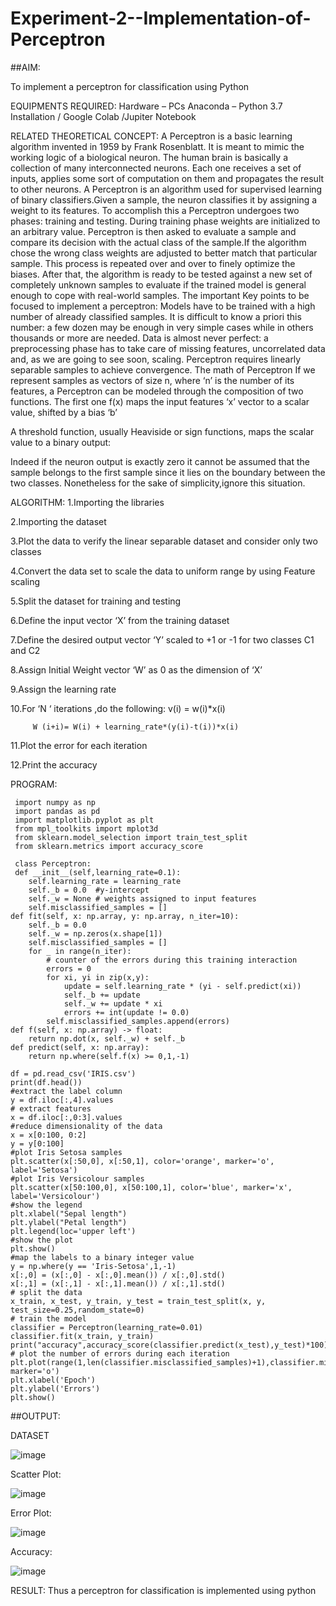 # Experiment-2--Implementation-of-Perceptron
##AIM:

To implement a perceptron for classification using Python

EQUIPMENTS REQUIRED:
Hardware – PCs
Anaconda – Python 3.7 Installation / Google Colab /Jupiter Notebook

RELATED THEORETICAL CONCEPT:
A Perceptron is a basic learning algorithm invented in 1959 by Frank Rosenblatt. It is meant to mimic the working logic of a biological neuron. The human brain is basically a collection of many interconnected neurons. Each one receives a set of inputs, applies some sort of computation on them and propagates the result to other neurons.
A Perceptron is an algorithm used for supervised learning of binary classifiers.Given a sample, the neuron classifies it by assigning a weight to its features. To accomplish this a Perceptron undergoes two phases: training and testing. During training phase weights are initialized to an arbitrary value. Perceptron is then asked to evaluate a sample and compare its decision with the actual class of the sample.If the algorithm chose the wrong class weights are adjusted to better match that particular sample. This process is repeated over and over to finely optimize the biases. After that, the algorithm is ready to be tested against a new set of completely unknown samples to evaluate if the trained model is general enough to cope with real-world samples.
The important Key points to be focused to implement a perceptron:
Models have to be trained with a high number of already classified samples. It is difficult to know a priori this number: a few dozen may be enough in very simple cases while in others thousands or more are needed.
Data is almost never perfect: a preprocessing phase has to take care of missing features, uncorrelated data and, as we are going to see soon, scaling.
Perceptron requires linearly separable samples to achieve convergence.
The math of Perceptron
If we represent samples as vectors of size n, where ‘n’ is the number of its features, a Perceptron can be modeled through the composition of two functions. The first one 
f(x) maps the input features  ‘x’  vector to a scalar value, shifted by a bias ‘b’

A threshold function, usually Heaviside or sign functions, maps the scalar value to a binary output:

Indeed if the neuron output is exactly zero it cannot be assumed that the sample belongs to the first sample since it lies on the boundary between the two classes. Nonetheless for the sake of simplicity,ignore this situation.


ALGORITHM:
1.Importing the libraries

2.Importing the dataset

3.Plot the data to verify the linear separable dataset and consider only two classes

4.Convert the data set to scale the data to uniform range by using Feature scaling


5.Split the dataset for training and testing

6.Define the input vector ‘X’ from the training dataset

7.Define the desired output vector ‘Y’ scaled to +1 or -1 for two classes C1 and C2

8.Assign Initial Weight vector ‘W’ as 0 as the dimension of ‘X’

9.Assign the learning rate

10.For ‘N ‘ iterations ,do the following:
        v(i) = w(i)*x(i)
        
         W (i+i)= W(i) + learning_rate*(y(i)-t(i))*x(i)
        
        
11.Plot the error for each iteration 

12.Print the accuracy


 PROGRAM:

     import numpy as np
     import pandas as pd
     import matplotlib.pyplot as plt
     from mpl_toolkits import mplot3d
     from sklearn.model_selection import train_test_split
     from sklearn.metrics import accuracy_score

     class Perceptron:
     def __init__(self,learning_rate=0.1):
        self.learning_rate = learning_rate
        self._b = 0.0  #y-intercept
        self._w = None # weights assigned to input features
        self.misclassified_samples = []
    def fit(self, x: np.array, y: np.array, n_iter=10):
        self._b = 0.0
        self._w = np.zeros(x.shape[1])
        self.misclassified_samples = []
        for _ in range(n_iter):
            # counter of the errors during this training interaction
            errors = 0
            for xi, yi in zip(x,y):
                update = self.learning_rate * (yi - self.predict(xi))
                self._b += update
                self._w += update * xi
                errors += int(update != 0.0)
            self.misclassified_samples.append(errors)
    def f(self, x: np.array) -> float:
        return np.dot(x, self._w) + self._b
    def predict(self, x: np.array):
        return np.where(self.f(x) >= 0,1,-1)

    df = pd.read_csv('IRIS.csv')
    print(df.head())
    #extract the label column
    y = df.iloc[:,4].values
    # extract features
    x = df.iloc[:,0:3].values
    #reduce dimensionality of the data
    x = x[0:100, 0:2]
    y = y[0:100]
    #plot Iris Setosa samples
    plt.scatter(x[:50,0], x[:50,1], color='orange', marker='o', label='Setosa')
    #plot Iris Versicolour samples
    plt.scatter(x[50:100,0], x[50:100,1], color='blue', marker='x', label='Versicolour')
    #show the legend
    plt.xlabel("Sepal length")
    plt.ylabel("Petal length")
    plt.legend(loc='upper left')
    #show the plot
    plt.show()
    #map the labels to a binary integer value
    y = np.where(y == 'Iris-Setosa',1,-1)
    x[:,0] = (x[:,0] - x[:,0].mean()) / x[:,0].std()
    x[:,1] = (x[:,1] - x[:,1].mean()) / x[:,1].std()
    # split the data
    x_train, x_test, y_train, y_test = train_test_split(x, y, test_size=0.25,random_state=0)
    # train the model
    classifier = Perceptron(learning_rate=0.01)
    classifier.fit(x_train, y_train)
    print("accuracy",accuracy_score(classifier.predict(x_test),y_test)*100)
    # plot the number of errors during each iteration
    plt.plot(range(1,len(classifier.misclassified_samples)+1),classifier.misclassified_samples, marker='o')
    plt.xlabel('Epoch')
    plt.ylabel('Errors')
    plt.show()

##OUTPUT:

DATASET

![image](https://github.com/MUKESHPARTHASARATHY/Experiment-2--Implementation-of-Perceptron/assets/119393818/e6a4c4ac-b56c-4053-a57e-343ffebed0c5)

Scatter Plot:

![image](https://github.com/MUKESHPARTHASARATHY/Experiment-2--Implementation-of-Perceptron/assets/119393818/c7daf359-3921-4126-97bf-87480bc45bc5)

Error Plot:

![image](https://github.com/MUKESHPARTHASARATHY/Experiment-2--Implementation-of-Perceptron/assets/119393818/f42e2b45-2820-4c06-9575-ead1f375664d)

Accuracy:

![image](https://github.com/MUKESHPARTHASARATHY/Experiment-2--Implementation-of-Perceptron/assets/119393818/b63ba6e5-301a-40b9-8383-060a48054dff)

RESULT:
Thus a perceptron for classification is implemented using python
   
